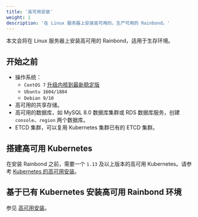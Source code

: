 ```yaml
---
title: '高可用安装'
weight: 1
description: '在 Linux 服务器上安装高可用的，生产可用的 Rainbond。'
---
```


本文会将在 Linux 服务器上安装高可用的 Rainbond，适用于生存环境。

## 开始之前

- 操作系统：
  - `CentOS 7` [升级内核到最新稳定版](https://t.goodrain.com/t/topic/1305)
  - `Ubuntu 1604/1804`
  - `Debian 9/10`
- 高可用的共享存储。
- 高可用的数据库，如 MySQL 8.0 数据库集群或 RDS 数据库服务，创建 `console`、`region` 两个数据库。
- ETCD 集群，可以复用 Kubernetes 集群已有的 ETCD 集群。

## 搭建高可用 Kubernetes

在安装 Rainbond 之前，需要一个 `1.13` 及以上版本的高可用 Kubernetes。请参考 [Kubernetes 的高可用安装](/docs/user-operations/install/kubernetes-install/#kubernetes的高可用安装)。

## 基于已有 Kubernetes 安装高可用 Rainbond 环境

参见 [高可用安装](/docs/install/install-from-k8s/high-availability/)。